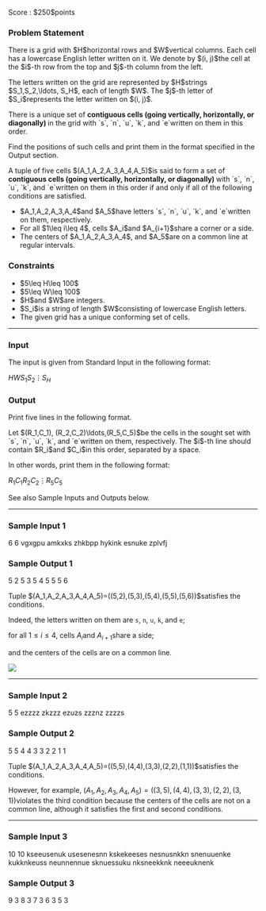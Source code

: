 
<div>

<span>

<span>

<p>
Score : $250$points
</p>

<div>

<section>

### **Problem Statement**

<p>
There is a grid with $H$horizontal rows and $W$vertical columns.  Each cell has a lowercase English letter written on it.
We denote by $(i, j)$the cell at the $i$-th row from the top and $j$-th column from the left.
</p>

<p>
The letters written on the grid are represented by $H$strings $S_1,S_2,\ldots, S_H$, each of length $W$.
The $j$-th letter of $S_i$represents the letter written on $(i, j)$.
</p>

<p>
There is a unique set of

<b>
contiguous cells (going vertically, horizontally, or diagonally)
</b>
in the grid
with `s`, `n`, `u`, `k`, and `e`written on them in this order.

Find the positions of such cells and print them in the format specified in the Output section.
</p>

<p>
A tuple of five cells $(A_1,A_2,A_3,A_4,A_5)$is said to form
a set of 
<b>
contiguous cells (going vertically, horizontally, or diagonally)
</b>
with `s`, `n`, `u`, `k`, and `e`written on them in this order
if and only if all of the following conditions are satisfied.
</p>

<ul>

<li>
$A_1,A_2,A_3,A_4$and $A_5$have letters `s`, `n`, `u`, `k`, and `e`written on them, respectively.
</li>

<li>
For all $1\leq i\leq 4$, cells $A_i$and $A_{i+1}$share a corner or a side.
</li>

<li>
The centers of $A_1,A_2,A_3,A_4$, and $A_5$are on a common line at regular intervals.
</li>

</ul>

</section>

</div>

<div>

<section>

### **Constraints**

<ul>

<li>
$5\leq H\leq 100$
</li>

<li>
$5\leq W\leq 100$
</li>

<li>
$H$and $W$are integers.
</li>

<li>
$S_i$is a string of length $W$consisting of lowercase English letters.
</li>

<li>
The given grid has a unique conforming set of cells.
</li>

</ul>

</section>

</div>

---

<div>

<div>

<section>

### **Input**

<p>
The input is given from Standard Input in the following format:
</p>

<div>

$H$$W$$S_1$$S_2$$\vdots$$S_H$
</div>

</section>

</div>

<div>

<section>

### **Output**

<p>
Print five lines in the following format.  
</p>

<p>
Let $(R_1,C_1), (R_2,C_2)\ldots,(R_5,C_5)$be the cells in the sought set with `s`, `n`, `u`, `k`, and `e`written on them, respectively.
The $i$-th line should contain $R_i$and $C_i$in this order, separated by a space.
</p>

<p>
In other words, print them in the following format:
</p>

<div>

$R_1$$C_1$$R_2$$C_2$$\vdots$$R_5$$C_5$
</div>

<p>
See also Sample Inputs and Outputs below.
</p>

</section>

</div>

</div>

---

<div>

<section>

### **Sample Input 1**

<div>

6 6
vgxgpu
amkxks
zhkbpp
hykink
esnuke
zplvfj

</div>

</section>

</div>

<div>

<section>

### **Sample Output 1**

<div>

5 2
5 3
5 4
5 5
5 6

</div>

<p>
Tuple $(A_1,A_2,A_3,A_4,A_5)=((5,2),(5,3),(5,4),(5,5),(5,6))$satisfies the conditions.

Indeed, the letters written on them are `s`, `n`, `u`, `k`, and `e`;

for all $1\leq i\leq 4$, cells $A_i$and $A_{i+1}$share a side;

and the centers of the cells are on a common line.
</p>

<p>

<img src="https://img.atcoder.jp/abc302/f0a6b1007df7fb00caa27a5f82a3afb1.png">

</img>

</p>

</section>

</div>

---

<div>

<section>

### **Sample Input 2**

<div>

5 5
ezzzz
zkzzz
ezuzs
zzznz
zzzzs

</div>

</section>

</div>

<div>

<section>

### **Sample Output 2**

<div>

5 5
4 4
3 3
2 2
1 1

</div>

<p>
Tuple $(A_1,A_2,A_3,A_4,A_5)=((5,5),(4,4),(3,3),(2,2),(1,1))$satisfies the conditions.

However, for example, $(A_1,A_2,A_3,A_4,A_5)=((3,5),(4,4),(3,3),(2,2),(3,1))$violates the third condition because the centers of the cells are not on a common line, although it satisfies the first and second conditions.
</p>

</section>

</div>

---

<div>

<section>

### **Sample Input 3**

<div>

10 10
kseeusenuk
usesenesnn
kskekeeses
nesnusnkkn
snenuuenke
kukknkeuss
neunnennue
sknuessuku
nksneekknk
neeeuknenk

</div>

</section>

</div>

<div>

<section>

### **Sample Output 3**

<div>

9 3
8 3
7 3
6 3
5 3

</div>

</section>

</div>

</span>

</span>

</div>
